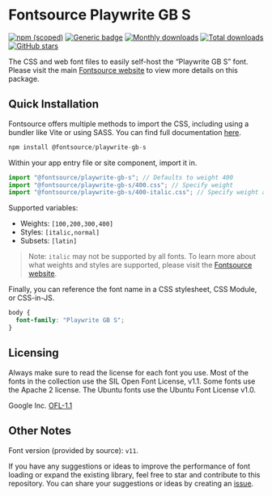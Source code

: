 # Fontsource Playwrite GB S

[![npm (scoped)](https://img.shields.io/npm/v/@fontsource/playwrite-gb-s?color=brightgreen)](https://www.npmjs.com/package/@fontsource/playwrite-gb-s) [![Generic badge](https://img.shields.io/badge/fontsource-passing-brightgreen)](https://github.com/fontsource/fontsource) [![Monthly downloads](https://badgen.net/npm/dm/@fontsource/playwrite-gb-s)](https://github.com/fontsource/fontsource) [![Total downloads](https://badgen.net/npm/dt/@fontsource/playwrite-gb-s)](https://github.com/fontsource/fontsource) [![GitHub stars](https://img.shields.io/github/stars/fontsource/fontsource.svg?style=social&label=Star)](https://github.com/fontsource/fontsource/stargazers)

The CSS and web font files to easily self-host the “Playwrite GB S” font. Please visit the main [Fontsource website](https://fontsource.org/fonts/playwrite-gb-s) to view more details on this package.

## Quick Installation

Fontsource offers multiple methods to import the CSS, including using a bundler like Vite or using SASS. You can find full documentation [here](https://fontsource.org/docs/getting-started/introduction).

```javascript
npm install @fontsource/playwrite-gb-s
```

Within your app entry file or site component, import it in.

```javascript
import "@fontsource/playwrite-gb-s"; // Defaults to weight 400
import "@fontsource/playwrite-gb-s/400.css"; // Specify weight
import "@fontsource/playwrite-gb-s/400-italic.css"; // Specify weight and style
```

Supported variables:
- Weights: `[100,200,300,400]`
- Styles: `[italic,normal]`
- Subsets: `[latin]`

> Note: `italic` may not be supported by all fonts. To learn more about what weights and styles are supported, please visit the [Fontsource website](https://fontsource.org/fonts/playwrite-gb-s).

Finally, you can reference the font name in a CSS stylesheet, CSS Module, or CSS-in-JS.

```css
body {
  font-family: "Playwrite GB S";
}
```

## Licensing
Always make sure to read the license for each font you use. Most of the fonts in the collection use the SIL Open Font License, v1.1. Some fonts use the Apache 2 license. The Ubuntu fonts use the Ubuntu Font License v1.0.

Google Inc.
[OFL-1.1](http://scripts.sil.org/OFL)

## Other Notes
Font version (provided by source): `v11`.

If you have any suggestions or ideas to improve the performance of font loading or expand the existing library, feel free to star and contribute to this repository. You can share your suggestions or ideas by creating an [issue](https://github.com/fontsource/fontsource/issues).